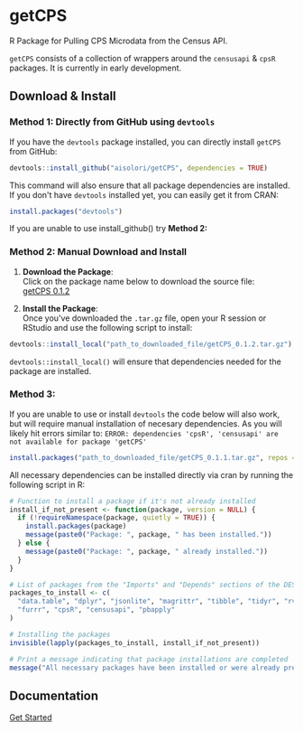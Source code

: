 # getCPS
R Package for Pulling CPS Microdata from the Census API.

`getCPS` consists of a collection of wrappers around the `censusapi` & `cpsR` packages. It is currently in early development.

## Download & Install
### Method 1: Directly from GitHub using `devtools`

If you have the `devtools` package installed, you can directly install `getCPS` from GitHub:

```r
devtools::install_github("aisolori/getCPS", dependencies = TRUE)
```
This command will also ensure that all package dependencies are installed.
If you don't have `devtools` installed yet, you can easily get it from CRAN:

```r
install.packages("devtools")
```
If you are unable to use install_github() try **Method 2:**
### Method 2: Manual Download and Install
1. **Download the Package**:  
Click on the package name below to download the source file:  
[getCPS 0.1.2](https://github.com/aisolori/getCPS/releases/download/v0.1.2/getCPS_0.1.2.tar.gz)

2. **Install the Package**:  
Once you've downloaded the `.tar.gz` file, open your R session or RStudio and use the following script to install:

```r
devtools::install_local("path_to_downloaded_file/getCPS_0.1.2.tar.gz")
```
`devtools::install_local()` will ensure that dependencies needed for the package are installed.

### Method 3: ###
If you are unable to use or install `devtools` the code below will also work, but will require manual installation of necesary dependencies. As you will likely hit errors similar to: `ERROR: dependencies 'cpsR', 'censusapi' are not available for package 'getCPS'`
```r
install.packages("path_to_downloaded_file/getCPS_0.1.1.tar.gz", repos = NULL, type = "source")
```
All necessary dependencies can be installed directly via cran by running the following script in R:
```r
# Function to install a package if it's not already installed
install_if_not_present <- function(package, version = NULL) {
  if (!requireNamespace(package, quietly = TRUE)) {
    install.packages(package)
    message(paste0("Package: ", package, " has been installed."))
  } else {
    message(paste0("Package: ", package, " already installed."))
  }
}

# List of packages from the "Imports" and "Depends" sections of the DESCRIPTION file
packages_to_install <- c(
  "data.table", "dplyr", "jsonlite", "magrittr", "tibble", "tidyr", "rvest",
  "furrr", "cpsR", "censusapi", "pbapply"
)

# Installing the packages
invisible(lapply(packages_to_install, install_if_not_present))

# Print a message indicating that package installations are completed
message("All necessary packages have been installed or were already present.")

```
## Documentation
[Get Started](https://aisolori.github.io/getCPS/articles/getCPS.html)
